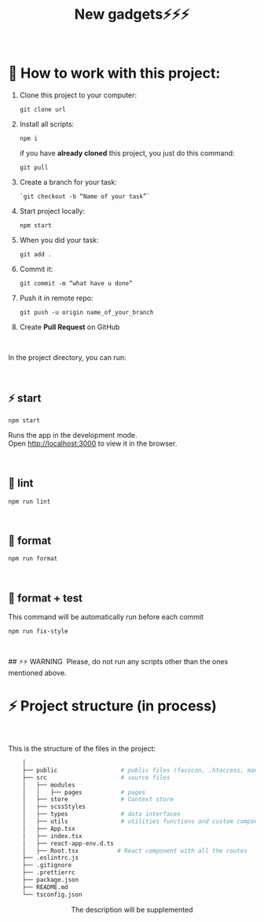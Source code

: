 <h1 align="center">New gadgets⚡️⚡️⚡️</h1>

<br />

# 🚀 How to work with this project:

1. Clone this project to your computer:
   ```
   git clone url
   ```
2. Install all scripts:

   ```
   npm i
   ```

   if you have <b>already cloned</b> this project, you just do this command:

   ```
   git pull
   ```

3. Create a branch for your task:
   ```
   `git checkout -b “Name of your task”`
   ```
4. Start project locally:
   ```
   npm start
   ```
5. When you did your task:
   ```
   git add .
   ```
6. Commit it:
   ```
   git commit -m “what have u done”
   ```
7. Push it in remote repo:
   ```
   git push -u origin name_of_your_branch
   ```
8. Create <b>Pull Request</b> on GitHub

<br />

In the project directory, you can run:

<br />

## ⚡️ start

```
npm start
```

Runs the app in the development mode.\
Open [http://localhost:3000](http://localhost:3000) to view it in the browser.

<br />

## 🧶 lint

```
npm run lint
```

<br />

## 🎯 format

```
npm run format
```

<br />

## 🧪 format + test

This command will be automatically run before each commit

```
npm run fix-style
```

<br />

​## ⚡️⚡️ WARNING
​
Please, do not run any scripts other than the ones mentioned above.

# ⚡️ Project structure (in process) <br />

​

This is the structure of the files in the project:

```sh
    │
    ├── public                  # public files (favicon, .htaccess, manifest, ...)
    ├── src                     # source files
    │   ├── modules
    │   │   ├── pages           # pages
    │   ├── store               # Context store
    │   ├── scssStyles
    │   ├── types               # data interfaces
    │   ├── utils               # utilities functions and custom components
    │   ├── App.tsx
    │   ├── index.tsx
    │   ├── react-app-env.d.ts
    │   ├── Root.tsx           # React component with all the routes
    ├── .eslintrc.js
    ├── .gitignore
    ├── .prettierrc
    ├── package.json
    ├── README.md
    └── tsconfig.json
```

<p align="center">The description will be supplemented</p>
